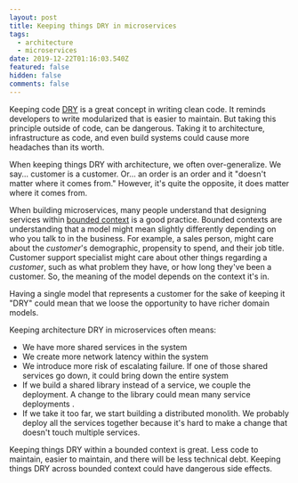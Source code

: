 ```yaml
---
layout: post
title: Keeping things DRY in microservices
tags:
  - architecture
  - microservices
date: 2019-12-22T01:16:03.540Z
featured: false
hidden: false
comments: false
---
```

Keeping code [DRY](https://en.wikipedia.org/wiki/Don%27t_repeat_yourself) is a great concept in writing clean code. It reminds developers to write modularized that is easier to maintain. But taking this principle outside of code, can be dangerous. Taking it to architecture, infrastructure as code, and even build systems could cause more headaches than its worth.

<!--more--> 

When keeping things DRY with architecture, we often over-generalize. We say... customer is a customer. Or... an order is an order and it "doesn't matter where it comes from." However, it's quite the opposite, it does matter where it comes from. 

When building microservices, many people understand that designing services within [bounded context](https://martinfowler.com/bliki/BoundedContext.htmlhttps://martinfowler.com/bliki/BoundedContext.html) is a good practice. Bounded contexts are understanding that a model might mean slightly differently depending on who you talk to in the business. For example, a sales person, might care about the *customer*'s demographic, propensity to spend, and their job title. Customer support specialist might care about other things regarding a *customer*, such as what problem they have, or how long they've been a customer. So, the meaning of the model depends on the context it's in.

Having a single model that represents a customer for the sake of keeping it "DRY" could mean that we loose the opportunity to have richer domain models. 

Keeping architecture DRY in microservices often means:

* We have more shared services in the system
* We create more network latency within the system
* We introduce more risk of escalating failure. If one of those shared services go down, it could bring down the entire system
* If we build a shared library instead of a service, we couple the deployment. A change to the library could mean many service deployments .
* If we take it too far, we start building a distributed monolith. We probably deploy all the services together because it's hard to make a change that doesn't touch multiple services.

Keeping things DRY within a bounded context is great. Less code to maintain, easier to maintain, and there will be less technical debt. Keeping things DRY across bounded context could have dangerous side effects.
